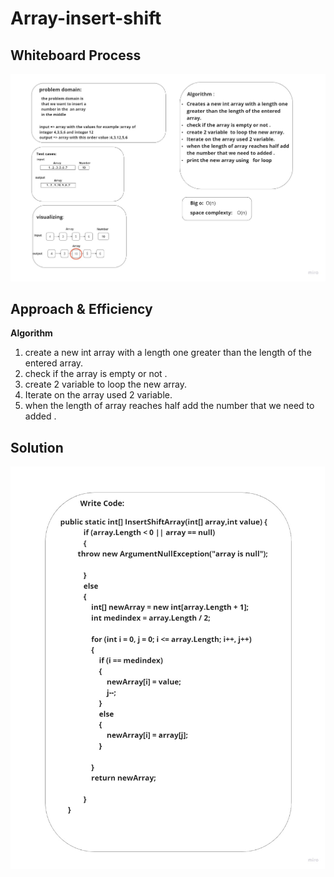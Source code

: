 # Array-insert-shift

## Whiteboard Process
![Whitebord](https://github.com/abdarahman-shaheen/data-structures-and-algorithms/blob/master/data-structures-and-algorithms/Code-Challenge-2/White-bord-2.jpg)

## Approach & Efficiency
**Algorithm**
1. create a new int array with a length one greater than the length of the entered array.
2. check if the array is empty or not .
3. create 2 variable  to loop the new array.
4. Iterate on the array used 2 variable.
5. when the length of array reaches half add the number that we need to added .
## Solution
![Whitebord](https://github.com/abdarahman-shaheen/data-structures-and-algorithms/blob/master/data-structures-and-algorithms/Code-Challenge-2/White-Bord-Code2.jpg)
